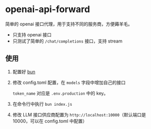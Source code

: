 # openai-api-forward

简单的 openai 接口代理，用于支持不同的服务商，方便薅羊毛。

- 只支持 openai 接口
- 只测试了简单的 `/chat/completions` 接口，支持 stream

## 使用

1. 配置好 [bun](https://github.com/oven-sh/bun) 
2. 修改 config.toml 配置，在 `models` 字段中增加自己的接口

    `token_name` 对应是 `.env.production` 中的 key。

3. 在命令行中执行 `bun index.js`
4. 修改 LLM 接口供应商配置为 `http://localhost:10000`（默认端口是 10000，可以在 config.toml 中配置）


